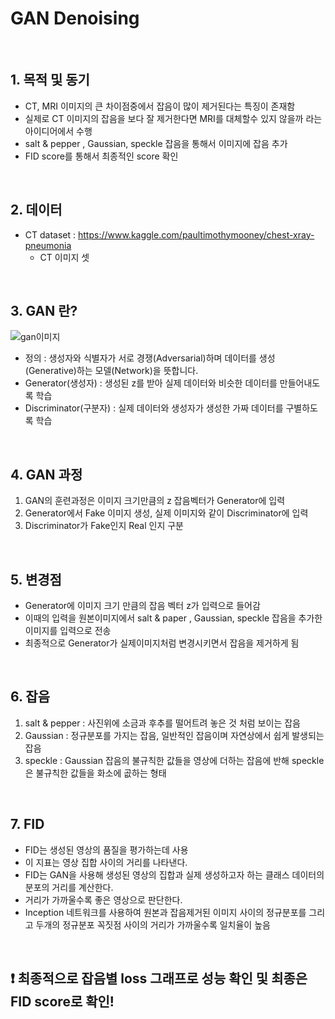 # GAN Denoising

&nbsp;

## 1. 목적 및 동기

 - CT, MRI 이미지의 큰 차이점중에서 잡음이 많이 제거된다는 특징이 존재함
 - 실제로 CT 이미지의 잡음을 보다 잘 제거한다면 MRI를 대체할수 있지 않을까 라는 아이디어에서 수행
 - salt & pepper , Gaussian, speckle 잡음을 통해서 이미지에 잡음 추가
 - FID score를 통해서 최종적인 score 확인
 
&nbsp;

## 2. 데이터
 - CT dataset : https://www.kaggle.com/paultimothymooney/chest-xray-pneumonia
    - CT 이미지 셋


&nbsp;
## 3. GAN 란?
![gan이미지](http://drive.google.com/uc?export=view&id=1GyK-KOLMmZiXL63YmxkVxmTYtd6A7AS7)


 - 정의 : 생성자와 식별자가 서로 경쟁(Adversarial)하며 데이터를 생성(Generative)하는 모델(Network)을 뜻합니다.
 - Generator(생성자) : 생성된 z를 받아 실제 데이터와 비슷한 데이터를 만들어내도록 학습
 - Discriminator(구분자) : 실제 데이터와 생성자가 생성한 가짜 데이터를 구별하도록 학습

&nbsp;

## 4. GAN 과정
 1. GAN의 훈련과정은 이미지 크기만큼의 z 잡음벡터가 Generator에 입력
 2. Generator에서 Fake 이미지 생성, 실제 이미지와 같이 Discriminator에 입력
 3. Discriminator가 Fake인지 Real 인지 구분  

&nbsp;
## 5. 변경점
 - Generator에 이미지 크기 만큼의 잡음 벡터 z가 입력으로 들어감
 - 이때의 입력을 원본이미지에서 salt & paper , Gaussian, speckle 잡음을 추가한 이미지를 입력으로 전송
 - 최종적으로 Generator가 실제이미지처럼 변경시키면서 잡음을 제거하게 됨

&nbsp;

## 6. 잡음
 1. salt & pepper
    : 사진위에 소금과 후추를 떨어트려 놓은 것 처럼 보이는 잡음
 2. Gaussian
    : 정규분포를 가지는 잡음, 일반적인 잡음이며 자연상에서 쉽게 발생되는 잡음
 3. speckle
    : Gaussian 잡음의 불규칙한 값들을 영상에 더하는 잡음에 반해 speckle은 불규칙한 값들을 화소에 곲하는 형태
    
&nbsp;

## 7. FID
 - FID는 생성된 영상의 품질을 평가하는데 사용
 - 이 지표는 영상 집합 사이의 거리를 나타낸다.
 - FID는 GAN을 사용해 생성된 영상의 집합과 실제 생성하고자 하는 클래스 데이터의 분포의 거리를 계산한다. 
 - 거리가 가까울수록 좋은 영상으로 판단한다.
 - Inception 네트워크를 사용하여 원본과 잡음제거된 이미지 사이의 정규분포를 그리고 두개의 정규분포 꼭짓점 사이의 거리가 가까울수록 일치율이 높음

&nbsp;

## :heavy_exclamation_mark: 최종적으로 잡음별 loss 그래프로 성능 확인 및 최종은 FID score로 확인!
